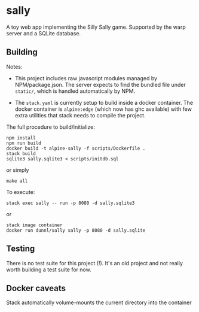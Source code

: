 # sally

A toy web app implementing the Silly Sally game. Supported by the warp server
and a SQLite database.

## Building

Notes:

* This project includes raw javascript modules managed by NPM/package.json. The
server expects to find the bundled file under `static/`, which is handled
automatically by NPM.

* The `stack.yaml` is currently setup to build inside a docker container. The
  docker container is `alpine:edge` (which now has ghc available) with few extra
  utilities that stack needs to compile the project.

The full procedure to build/initialize:

```
npm install
npm run build
docker build -t alpine-sally -f scripts/Dockerfile .
stack build
sqlite3 sally.sqlite3 < scripts/initdb.sql
```

or simply

```
make all
```

To execute:

```
stack exec sally -- run -p 8080 -d sally.sqlite3
```

or 

```
stack image container
docker run dunnl/sally sally -p 8080 -d sally.sqlite
```


## Testing

There is no test suite for this project (!). It's an old project and not really
worth building a test suite for now.

## Docker caveats

Stack automatically volume-mounts the current directory into the container

